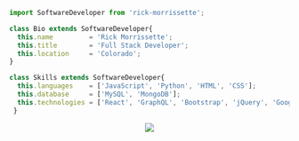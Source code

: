 

```js
import SoftwareDeveloper from 'rick-morrissette';

class Bio extends SoftwareDeveloper{
  this.name         = 'Rick Morrissette';
  this.title        = 'Full Stack Developer';
  this.location     = 'Colorado';
}

class Skills extends SoftwareDeveloper{
  this.languages    = ['JavaScript', 'Python', 'HTML', 'CSS'];
  this.database     = ['MySQL', 'MongoDB'];
  this.technologies = ['React', 'GraphQL', 'Bootstrap', 'jQuery', 'Google API', 'Material-UI', 'JWT'];
 }
```
<p align="center">
  <img src="https://images.unsplash.com/photo-1651047493663-bc21171d7f41?ixlib=rb-1.2.1&ixid=MnwxMjA3fDB8MHxwaG90by1wYWdlfHx8fGVufDB8fHx8&auto=format&fit=crop&w=870&q=80"/>
  </p>
